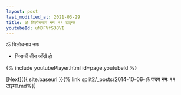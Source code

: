 ```yaml
---
layout: post
last_modified_at: 2021-03-29
title: ॐ त्रिलोचनाय नमः ११ टाइम्स
youtubeId: uM8FVfS38VI
---
```

 
 
 ॐ त्रिलोचनाय नमः  
 
 -  जिसकी तीन आँखें हो 
 
  
 
  
 
 
 
 
 
 


{% include youtubePlayer.html id=page.youtubeId %}
 
[Next]({{ site.baseurl }}{% link  split2/_posts/2014-10-06-ॐ पादय नमः ११ टाइम्स.md%})
 
